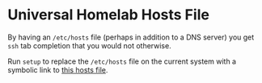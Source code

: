 # Universal Homelab Hosts File

By having an `/etc/hosts` file (perhaps in addition to a DNS server) you
get `ssh` tab completion that you would not otherwise.

Run `setup` to replace the `/etc/hosts` file on the current system with
a symbolic link to [this hosts file](hosts).
